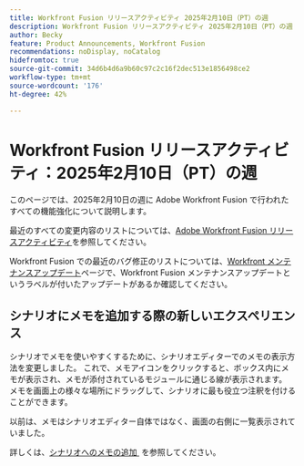 ```yaml
---
title: Workfront Fusion リリースアクティビティ 2025年2月10日（PT）の週
description: Workfront Fusion リリースアクティビティ 2025年2月10日（PT）の週
author: Becky
feature: Product Announcements, Workfront Fusion
recommendations: noDisplay, noCatalog
hidefromtoc: true
source-git-commit: 34d6b4d6a9b60c97c2c16f2dec513e1856498ce2
workflow-type: tm+mt
source-wordcount: '176'
ht-degree: 42%

---
```


# Workfront Fusion リリースアクティビティ：2025年2月10日（PT）の週

このページでは、2025年2月10日の週に Adobe Workfront Fusion で行われたすべての機能強化について説明します。

最近のすべての変更内容のリストについては、[Adobe Workfront Fusion リリースアクティビティ](/help/workfront-fusion/fusion-product-releases/fusion-release-activity.md)を参照してください。

Workfront Fusion での最近のバグ修正のリストについては、[Workfront メンテナンスアップデート](https://experienceleague.adobe.com/ja/docs/workfront-known-issues/releases/current-updates)ページで、Workfront Fusion メンテナンスアップデートというラベルが付いたアップデートがあるか確認してください。

## シナリオにメモを追加する際の新しいエクスペリエンス

シナリオでメモを使いやすくするために、シナリオエディターでのメモの表示方法を変更しました。 これで、メモアイコンをクリックすると、ボックス内にメモが表示され、メモが添付されているモジュールに通じる線が表示されます。 メモを画面上の様々な場所にドラッグして、シナリオに最も役立つ注釈を付けることができます。

以前は、メモはシナリオエディター自体ではなく、画面の右側に一覧表示されていました。

詳しくは、[&#x200B; シナリオへのメモの追加 &#x200B;](/help/workfront-fusion/create-scenarios/config-scenarios-settings/add-notes-to-scenario.md) を参照してください。

